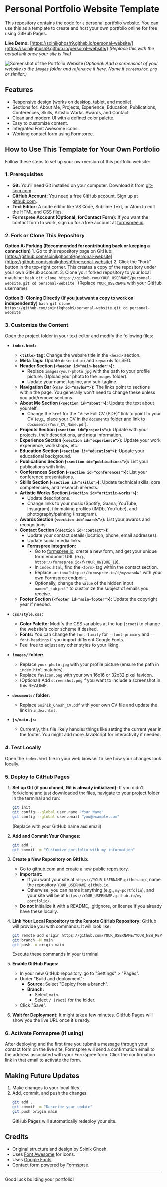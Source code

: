 # Personal Portfolio Website Template

This repository contains the code for a personal portfolio website. You can use this as a template to create and host your own portfolio online for free using GitHub Pages.

**Live Demo:** [https://soinikghosh9.github.io/personal-website/](https://soinikghosh9.github.io/personal-website/)
*(Replace this with the actual link once your site is live)*

![Screenshot of the Portfolio Website](images/screenshot.png)
*(Optional: Add a screenshot of your website to the `images` folder and reference it here. Name it `screenshot.png` or similar.)*

## Features

*   Responsive design (works on desktop, tablet, and mobile).
*   Sections for: About Me, Projects, Experience, Education, Publications, Conferences, Skills, Artistic Works, Awards, and Contact.
*   Clean and modern UI with a defined color palette.
*   Easy to customize content.
*   Integrated Font Awesome icons.
*   Working contact form using Formspree.

## How to Use This Template for Your Own Portfolio

Follow these steps to set up your own version of this portfolio website:

### 1. Prerequisites

*   **Git:** You'll need Git installed on your computer. Download it from [git-scm.com](https://git-scm.com/).
*   **GitHub Account:** You need a free GitHub account. Sign up at [github.com](https://github.com/).
*   **Text Editor:** A code editor like VS Code, Sublime Text, or Atom to edit the HTML and CSS files.
*   **Formspree Account (Optional, for Contact Form):** If you want the contact form to work, sign up for a free account at [formspree.io](https://formspree.io/).

### 2. Fork or Clone This Repository

**Option A: Forking (Recommended for contributing back or keeping a connection)**
    1. Go to this repository page on GitHub: [https://github.com/soinikghosh9/personal-website](https://github.com/soinikghosh9/personal-website)
    2. Click the "Fork" button in the top-right corner. This creates a copy of the repository under your own GitHub account.
    3. Clone your forked repository to your local machine:
       ```bash
       git clone https://github.com/YOUR_USERNAME/personal-website.git
       cd personal-website
       ```
       (Replace `YOUR_USERNAME` with your GitHub username)

**Option B: Cloning Directly (If you just want a copy to work on independently)**
    ```bash
    git clone https://github.com/soinikghosh9/personal-website.git
    cd personal-website
    ```

### 3. Customize the Content

Open the project folder in your text editor and modify the following files:

*   **`index.html`:**
    *   **`<title>` tag:** Change the website title in the `<head>` section.
    *   **Meta Tags:** Update `description` and `keywords` for SEO.
    *   **Header Section (`<header id="main-header">`):**
        *   Replace `images/your-photo.jpg` with the path to your profile picture. (Upload your photo to the `images` folder).
        *   Update your name, tagline, and sub-tagline.
    *   **Navigation Bar (`<nav id="navbar">`):** The links point to sections within the page. You generally won't need to change these unless you add/remove sections.
    *   **About Me Section (`<section id="about">`):** Update the text about yourself.
        *   Change the `href` for the "View Full CV (PDF)" link to point to your CV (e.g., place your CV in the `documents` folder and link to `documents/Your_CV_Name.pdf`).
    *   **Projects Section (`<section id="projects">`):** Update with your projects, their descriptions, and meta information.
    *   **Experience Section (`<section id="experience">`):** Update your work experience, workshops, etc.
    *   **Education Section (`<section id="education">`):** Update your educational background.
    *   **Publications Section (`<section id="publications">`):** List your publications with links.
    *   **Conferences Section (`<section id="conferences">`):** List your conference presentations.
    *   **Skills Section (`<section id="skills">`):** Update technical skills, core competencies, and research interests.
    *   **Artistic Works Section (`<section id="artistic-works">`):**
        *   Update descriptions.
        *   Change links to your music (Spotify, Gaana, YouTube, Instagram), filmmaking profiles (IMDb, YouTube), and photography/painting (Instagram).
    *   **Awards Section (`<section id="awards">`):** List your awards and recognitions.
    *   **Contact Section (`<section id="contact">`):**
        *   Update your contact details (location, phone, email addresses).
        *   Update social media links.
        *   **Formspree Integration:**
            *   Go to [formspree.io](https://formspree.io/), create a new form, and get your unique form endpoint URL (e.g., `https://formspree.io/f/YOUR_UNIQUE_ID`).
            *   In `index.html`, find the `<form>` tag within the contact section.
            *   Replace `action="https://formspree.io/f/myzwowdw"` with your own Formspree endpoint.
            *   Optionally, change the `value` of the hidden input `name="_subject"` to customize the subject of emails you receive.
    *   **Footer Section (`<footer id="main-footer">`):** Update the copyright year if needed.

*   **`css/style.css`:**
    *   **Color Palette:** Modify the CSS variables at the top (`:root`) to change the website's color scheme if desired.
    *   **Fonts:** You can change the `font-family` for `--font-primary` and `--font-headings` if you import different Google Fonts.
    *   Feel free to adjust any other styles to your liking.

*   **`images/` folder:**
    *   Replace `your-photo.jpg` with your profile picture (ensure the path in `index.html` matches).
    *   Replace `favicon.png` with your own 16x16 or 32x32 pixel favicon.
    *   (Optional) Add `screenshot.png` if you want to include a screenshot in this README.

*   **`documents/` folder:**
    *   Replace `Soinik_Ghosh_CV.pdf` with your own CV file and update the link in `index.html`.

*   **`js/main.js`:**
    *   Currently, this file likely handles things like setting the current year in the footer. You might add more JavaScript for interactivity if needed.

### 4. Test Locally

Open the `index.html` file in your web browser to see how your changes look locally.

### 5. Deploy to GitHub Pages

1.  **Set up Git (if you cloned, Git is already initialized):**
    If you didn't fork/clone and just downloaded the files, navigate to your project folder in the terminal and run:
    ```bash
    git init
    git config --global user.name "Your Name"
    git config --global user.email "you@example.com"
    ```
    (Replace with your GitHub name and email)

2.  **Add and Commit Your Changes:**
    ```bash
    git add .
    git commit -m "Customize portfolio with my information"
    ```

3.  **Create a New Repository on GitHub:**
    *   Go to [github.com](https://github.com/) and create a new public repository.
    *   **Important:**
        *   If you want your site at `https://YOUR_USERNAME.github.io/`, name the repository `YOUR_USERNAME.github.io`.
        *   Otherwise, you can name it anything (e.g., `my-portfolio`), and your site will be at `https://YOUR_USERNAME.github.io/my-portfolio/`.
    *   **Do not** initialize it with a README, .gitignore, or license if you already have these locally.

4.  **Link Your Local Repository to the Remote GitHub Repository:**
    GitHub will provide you with commands. It will look like:
    ```bash
    git remote add origin https://github.com/YOUR_USERNAME/YOUR_NEW_REPOSITORY_NAME.git
    git branch -M main
    git push -u origin main
    ```
    Execute these commands in your terminal.

5.  **Enable GitHub Pages:**
    *   In your new GitHub repository, go to "Settings" > "Pages".
    *   Under "Build and deployment":
        *   **Source:** Select "Deploy from a branch".
        *   **Branch:**
            *   Select `main`.
            *   Select `/ (root)` for the folder.
    *   Click "Save".

6.  **Wait for Deployment:**
    It might take a few minutes. GitHub Pages will show you the live URL once it's ready.

### 6. Activate Formspree (if using)
After deploying and the first time you submit a message through your contact form on the live site, Formspree will send a confirmation email to the address associated with your Formspree form. Click the confirmation link in that email to activate the form.

## Making Future Updates

1.  Make changes to your local files.
2.  Add, commit, and push the changes:
    ```bash
    git add .
    git commit -m "Describe your update"
    git push origin main
    ```
    GitHub Pages will automatically redeploy your site.

## Credits

*   Original structure and design by Soinik Ghosh.
*   Uses [Font Awesome](https://fontawesome.com/) for icons.
*   Uses [Google Fonts](https://fonts.google.com/).
*   Contact form powered by [Formspree](https://formspree.io/).

---

Good luck building your portfolio!

